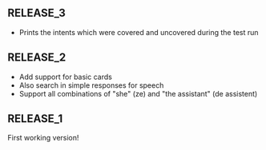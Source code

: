 ## RELEASE_3

* Prints the intents which were covered and uncovered during the test run

## RELEASE_2

* Add support for basic cards
* Also search in simple responses for speech
* Support all combinations of "she" (ze) and "the assistant" (de assistent)


## RELEASE_1

First working version!